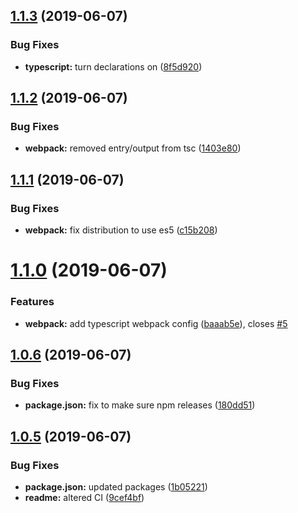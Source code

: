 ## [1.1.3](https://github.com/shaun-sweet/sweet-configs/compare/v1.1.2...v1.1.3) (2019-06-07)


### Bug Fixes

* **typescript:** turn declarations on ([8f5d920](https://github.com/shaun-sweet/sweet-configs/commit/8f5d920))

## [1.1.2](https://github.com/shaun-sweet/sweet-configs/compare/v1.1.1...v1.1.2) (2019-06-07)


### Bug Fixes

* **webpack:** removed entry/output from tsc ([1403e80](https://github.com/shaun-sweet/sweet-configs/commit/1403e80))

## [1.1.1](https://github.com/shaun-sweet/sweet-configs/compare/v1.1.0...v1.1.1) (2019-06-07)


### Bug Fixes

* **webpack:** fix distribution to use es5 ([c15b208](https://github.com/shaun-sweet/sweet-configs/commit/c15b208))

# [1.1.0](https://github.com/shaun-sweet/sweet-configs/compare/v1.0.6...v1.1.0) (2019-06-07)


### Features

* **webpack:** add typescript webpack config ([baaab5e](https://github.com/shaun-sweet/sweet-configs/commit/baaab5e)), closes [#5](https://github.com/shaun-sweet/sweet-configs/issues/5)

## [1.0.6](https://github.com/shaun-sweet/sweet-configs/compare/v1.0.5...v1.0.6) (2019-06-07)


### Bug Fixes

* **package.json:** fix to make sure npm releases ([180dd51](https://github.com/shaun-sweet/sweet-configs/commit/180dd51))

## [1.0.5](https://github.com/shaun-sweet/sweet-configs/compare/v1.0.4...v1.0.5) (2019-06-07)


### Bug Fixes

* **package.json:** updated packages ([1b05221](https://github.com/shaun-sweet/sweet-configs/commit/1b05221))
* **readme:** altered CI ([9cef4bf](https://github.com/shaun-sweet/sweet-configs/commit/9cef4bf))
